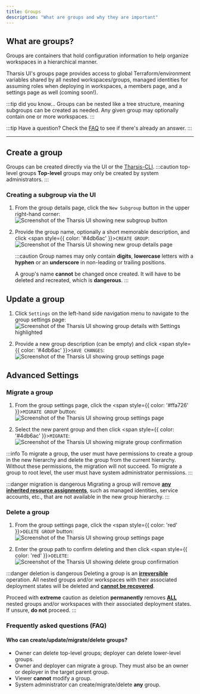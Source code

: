 ```yaml
---
title: Groups
description: "What are groups and why they are important"
---
```


## What are groups?

Groups are containers that hold configuration information to help organize workspaces in a hierarchical manner.

Tharsis UI's groups page provides access to global Terraform/environment variables shared by all nested workspaces/groups, managed identities for assuming roles when deploying in workspaces, a members page, and a settings page as well (coming soon!).

:::tip did you know...
Groups can be nested like a tree structure, meaning subgroups can be created as needed. Any given group may optionally contain one or more workspaces.
:::

:::tip Have a question?
Check the [FAQ](#frequently-asked-questions-faq) to see if there's already an answer.
:::

---

## Create a group

Groups can be created directly via the UI or the [Tharsis-CLI](../../cli/tharsis/intro.md).
:::caution top-level groups
**Top-level** groups may only be created by system administrators.
:::

### Creating a subgroup via the UI

1. From the group details page, click the `New Subgroup` button in the upper right-hand corner:
   ![Screenshot of the Tharsis UI showing new subgroup button](/img/groups/create-subgroup.png "Creating subgroup")

2. Provide the group name, optionally a short memorable description, and click <span style={{ color: '#4db6ac' }}>`CREATE GROUP`</span>:
   ![Screenshot of the Tharsis UI showing new group details page](/img/groups/new-group.png "New group details page")

   :::caution
   Group names may only contain **digits**, **lowercase** letters with a **hyphen** or an **underscore** in non-leading or trailing positions.

   A group's name **cannot** be changed once created. It will have to be deleted and recreated, which is **dangerous**.
   :::

## Update a group

1. Click `Settings` on the left-hand side navigation menu to navigate to the group settings page:
   ![Screenshot of the Tharsis UI showing group details with Settings highlighted](/img/groups/update-group.png "Navigating to settings")

2. Provide a new group description (can be empty) and click <span style={{ color: '#4db6ac' }}>`SAVE CHANGES`</span>:
   ![Screenshot of the Tharsis UI showing group settings page](/img/groups/update-group-description.png "Settings page")

## Advanced Settings

### Migrate a group

1. From the group settings page, click the <span style={{ color: '#ffa726' }}>`MIGRATE GROUP`</span> button:
   ![Screenshot of the Tharsis UI showing group settings page](/img/groups/group-settings.png "Settings page")

2. Select the new parent group and then click <span style={{ color: '#4db6ac' }}>`MIGRATE`</span>:
   ![Screenshot of the Tharsis UI showing migrate group confirmation](/img/groups/migrate-group-confirmation.png "Confirm to migrate a group")

:::info
To migrate a group, the user must have permissions to create a group in the new hierarchy and delete the group from the current hierarchy. Without these permissions, the migration will not succeed. To migrate a group to root level, the user must have system administrator permissions.
:::

:::danger migration is dangerous
Migrating a group will remove <u>**any inherited resource assignments**</u>, such as managed identities, service accounts, etc., that are not available in the new group hierarchy.
:::

### Delete a group

1. From the group settings page, click the <span style={{ color: 'red' }}>`DELETE GROUP`</span> button:
   ![Screenshot of the Tharsis UI showing group settings page](/img/groups/group-settings.png "Settings page")

2. Enter the group path to confirm deleting and then click <span style={{ color: 'red' }}>`DELETE`</span>:
   ![Screenshot of the Tharsis UI showing delete group confirmation](/img/groups/delete-group-confirmation.png "Confirm to delete a group")

:::danger deletion is dangerous
Deleting a group is an <u>**irreversible**</u> operation. All nested groups and/or workspaces with their associated deployment states will be deleted and <u>**cannot be recovered**</u>.

Proceed with **extreme** caution as deletion **permanently** removes <u>**ALL**</u> nested groups and/or workspaces with their associated deployment states. If unsure, **do not** proceed.
:::

### Frequently asked questions (FAQ)

#### Who can create/update/migrate/delete groups?

- Owner can delete top-level groups; deployer can delete lower-level groups.
- Owner and deployer can migrate a group. They must also be an owner or deployer in the target parent group.
- Viewer **cannot** modify a group.
- System administrator can create/migrate/delete **any** group.
